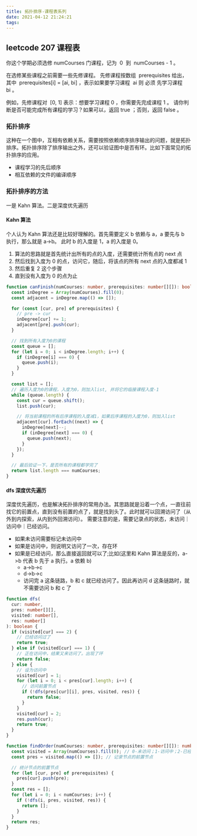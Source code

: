 ```yaml
---
title: 拓扑排序-课程表系列
date: 2021-04-12 21:24:21
tags:
---
```


## leetcode 207 课程表

你这个学期必须选修 numCourses 门课程，记为  0  到  numCourses - 1 。

在选修某些课程之前需要一些先修课程。 先修课程按数组  prerequisites 给出，其中  prerequisites[i] = [ai, bi] ，表示如果要学习课程  ai 则 必须 先学习课程   bi 。

例如，先修课程对  [0, 1] 表示：想要学习课程 0 ，你需要先完成课程 1 。
请你判断是否可能完成所有课程的学习？如果可以，返回 true ；否则，返回 false 。

### 拓扑排序

这种在一个图中，互相有依赖关系，需要按照依赖顺序排序输出的问题，就是拓扑排序。拓扑排序除了排序输出之外，还可以验证图中是否有环。比如下面常见的拓扑排序的应用。

- 课程学习的先后顺序
- 相互依赖的文件的编译顺序

### 拓扑排序的方法

一是 Kahn 算法。二是深度优先遍历

#### Kahn 算法

个人认为 Kahn 算法还是比较好理解的。首先需要定义 b 依赖与 a，a 要先与 b 执行，那么就是 a->b。
此时 b 的入度是 1，a 的入度是 0。

1. 算法的思路就是首先统计出所有的点的入度，还需要统计所有点的 next 点
2. 然后找到入度为 0 的点，访问它，随后，将该点的所有 next 点的入度都减 1
3. 然后重复 2 这个步骤
4. 直到没有入度为 0 的点为止

```typescript
function canFinish(numCourses: number, prerequisites: number[][]): boolean {
  const inDegree = Array(numCourses).fill(0);
  const adjacent = inDegree.map(() => []);

  for (const [cur, pre] of prerequisites) {
    // pre -> cur
    inDegree[cur] += 1;
    adjacent[pre].push(cur);
  }

  // 找到所有入度为0的课程
  const queue = [];
  for (let i = 0; i < inDegree.length; i++) {
    if (inDegree[i] === 0) {
      queue.push(i);
    }
  }

  const list = [];
  // 遍历入度为0的课程，入度为0，则加入list, 并将它的临接课程入度-1
  while (queue.length) {
    const cur = queue.shift();
    list.push(cur);

    // 将当前课程的所有后序课程的入度减1，如果后序课程的入度为0，则加入list
    adjacent[cur].forEach((next) => {
      inDegree[next]--;
      if (inDegree[next] === 0) {
        queue.push(next);
      }
    });
  }

  // 最后验证一下，是否所有的课程都学完了
  return list.length === numCourses;
}
```

#### dfs 深度优先遍历

深度优先遍历，也是解决拓扑排序的常用办法。其思路就是沿着一个点，一直往前找它的前置点，直到没有前置的点了，就是找到头了。此时就可以回溯访问了（从外到内探索，从内到外回溯访问）。
需要注意的是，需要记录点的状态，未访问｜访问中｜已经访问。

- 如果未访问需要标记未访问中
- 如果是访问中，则说明又访问了一次，存在环
- 如果是已经访问，那么直接返回就可以了;比如(这里和 Kahn 算法是反的，a->b 代表 b 先于 a 执行。a 依赖 b)
  - a->b->c
  - d->b->c
  - 访问完 a 这条链路，b 和 c 就已经访问了。因此再访问 d 这条链路时，就不需要访问 b 和 c 了

```typescript
function dfs(
  cur: number,
  pres: number[][],
  visited: number[],
  res: number[]
): boolean {
  if (visited[cur] === 2) {
    // 已经访问过了
    return true;
  } else if (visited[cur] === 1) {
    // 正在访问中，结果又来访问了。出现了环
    return false;
  } else {
    // 设为访问中
    visited[cur] = 1;
    for (let i = 0; i < pres[cur].length; i++) {
      // 访问前置节点
      if (!dfs(pres[cur][i], pres, visited, res)) {
        return false;
      }
    }
    visited[cur] = 2;
    res.push(cur);
    return true;
  }
}

function findOrder(numCourses: number, prerequisites: number[][]): number[] {
  const visited = Array(numCourses).fill(0); // 0-未访问；1-访问中；2-已经访问
  const pres = visited.map(() => []); // 记录节点的前置节点

  // 统计节点的前置节点
  for (let [cur, pre] of prerequisites) {
    pres[cur].push(pre);
  }
  const res = [];
  for (let i = 0; i < numCourses; i++) {
    if (!dfs(i, pres, visited, res)) {
      return [];
    }
  }
  return res;
}
```
